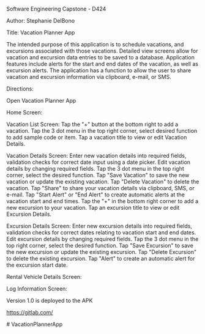 Software Engineering Capstone - D424

Author: Stephanie DelBono

Title: Vacation Planner App

The intended purpose of this application is to schedule vacations, and excursions associated with those vacations.
Detailed view screens allow for vacation and excursion data entries to be saved to a database. Application features include alerts for the start and end dates of the vacation, as well as excursion alerts. The application has a function to allow the user to share vacation and excursion information via clipboard, e-mail, or SMS.

Directions:


Open Vacation Planner App


Home Screen: 

Vacation List Screen: Tap the "+" button at the bottom right to add a vacation. Tap the 3 dot menu in the top right corner, select desired function to add sample code or item. Tap a vacation title to view or edit Vacation Details.

Vacation Details Screen: Enter new vacation details into required fields, validation checks for correct date input using a date picker. Edit vacation details by changing required fields. Tap the 3 dot menu in the top right corner, select the desired function. Tap "Save Vacation" to save the new vacation or update the existing vacation. Tap "Delete Vacation" to delete the vacation. Tap "Share" to share your vacation details via clipboard, SMS, or e-mail. Tap "Start Alert" or "End Alert" to create automatic alerts at the vacation start and end times. Tap the "+" in the bottom right corner to add a new excursion to your vacation. Tap an excursion title to view or edit Excursion Details.

Excursion Details Screen: Enter new excursion details into required fields, validation checks for correct dates relating to vacation start and end dates. Edit excursion details by changing required fields. Tap the 3 dot menu in the top right corner, select the desired function. Tap "Save Excursion" to save the new excursion or update the existing excursion. Tap "Delete Excursion" to delete the existing excursion. Tap "Alert" to create an automatic alert for the excursion start date.


Rental Vehicle Details Screen: 


Log Information Screen:




Version 1.0 is deployed to the APK

https://gitlab.com/


#   V a c a t i o n P l a n n e r A p p  
 